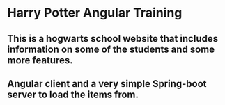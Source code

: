 # Harry Potter Angular Training


## This is a hogwarts school website that includes information on some of the students and some more features.
## Angular client and a very simple Spring-boot server to load the items from.
